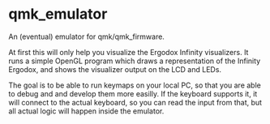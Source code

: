 # qmk_emulator
An (eventual) emulator for qmk/qmk_firmware. 

At first this will only help you visualize the Ergodox Infinity visualizers. It runs a simple OpenGL program which draws a representation of the Infinity Ergodox, and shows the visualizer output on the LCD and LEDs.

The goal is to be able to run keymaps on your local PC, so that you are able to debug and and develop them more easilly. If the keyboard supports it, it will connect to the actual keyboard, so you can read the input from that, but all actual logic will happen inside the emulator.
